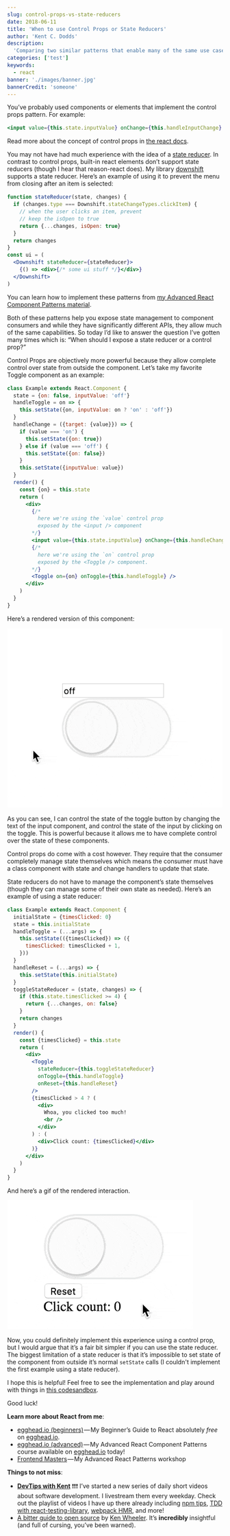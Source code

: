 ```yaml
---
slug: control-props-vs-state-reducers
date: 2018-06-11
title: 'When to use Control Props or State Reducers'
author: 'Kent C. Dodds'
description:
  'Comparing two similar patterns that enable many of the same use cases.'
categories: ['test']
keywords:
  - react
banner: './images/banner.jpg'
bannerCredit: 'someone'
---
```


You’ve probably used components or elements that implement the control props
pattern. For example:

```jsx
<input value={this.state.inputValue} onChange={this.handleInputChange} />
```

Read more about the concept of control props in
[the react docs](https://reactjs.org/docs/forms.html).

You may not have had much experience with the idea of a
[state reducer](/blog/the-state-reducer-pattern). In contrast to control props,
built-in react elements don’t support state reducers (though I hear that
reason-react does). My library
[downshift](https://github.com/downshift-js/downshift) supports a state reducer.
Here’s an example of using it to prevent the menu from closing after an item is
selected:

```jsx
function stateReducer(state, changes) {
  if (changes.type === Downshift.stateChangeTypes.clickItem) {
    // when the user clicks an item, prevent
    // keep the isOpen to true
    return {...changes, isOpen: true}
  }
  return changes
}
const ui = (
  <Downshift stateReducer={stateReducer}>
    {() => <div>{/* some ui stuff */}</div>}
  </Downshift>
)
```

You can learn how to implement these patterns from
[my Advanced React Component Patterns material](/workshops/#advanced-react-component-patterns).

Both of these patterns help you expose state management to component consumers
and while they have significantly different APIs, they allow much of the same
capabilities. So today I’d like to answer the question I’ve gotten many times
which is: “When should I expose a state reducer or a control prop?”

Control Props are objectively more powerful because they allow complete control
over state from outside the component. Let’s take my favorite Toggle component
as an example:

```jsx
class Example extends React.Component {
  state = {on: false, inputValue: 'off'}
  handleToggle = on => {
    this.setState({on, inputValue: on ? 'on' : 'off'})
  }
  handleChange = ({target: {value}}) => {
    if (value === 'on') {
      this.setState({on: true})
    } else if (value === 'off') {
      this.setState({on: false})
    }
    this.setState({inputValue: value})
  }
  render() {
    const {on} = this.state
    return (
      <div>
        {/*
          here we're using the `value` control prop
          exposed by the <input /> component
        */}
        <input value={this.state.inputValue} onChange={this.handleChange} />
        {/*
          here we're using the `on` control prop
          exposed by the <Toggle /> component.
        */}
        <Toggle on={on} onToggle={this.handleToggle} />
      </div>
    )
  }
}
```

Here’s a rendered version of this component:

![gif of the rendered component showing an input and toggle that sync their state](./images/toggle1.gif)

As you can see, I can control the state of the toggle button by changing the
text of the input component, and control the state of the input by clicking on
the toggle. This is powerful because it allows me to have complete control over
the state of these components.

Control props do come with a cost however. They require that the consumer
completely manage state themselves which means the consumer must have a class
component with state and change handlers to update that state.

State reducers do not have to manage the component’s state themselves (though
they can manage some of their own state as needed). Here’s an example of using a
state reducer:

```jsx
class Example extends React.Component {
  initialState = {timesClicked: 0}
  state = this.initialState
  handleToggle = (...args) => {
    this.setState(({timesClicked}) => ({
      timesClicked: timesClicked + 1,
    }))
  }
  handleReset = (...args) => {
    this.setState(this.initialState)
  }
  toggleStateReducer = (state, changes) => {
    if (this.state.timesClicked >= 4) {
      return {...changes, on: false}
    }
    return changes
  }
  render() {
    const {timesClicked} = this.state
    return (
      <div>
        <Toggle
          stateReducer={this.toggleStateReducer}
          onToggle={this.handleToggle}
          onReset={this.handleReset}
        />
        {timesClicked > 4 ? (
          <div>
            Whoa, you clicked too much!
            <br />
          </div>
        ) : (
          <div>Click count: {timesClicked}</div>
        )}
      </div>
    )
  }
}
```

And here’s a gif of the rendered interaction.

![gif of the rendered component showing a toggle, reset button, and counter that’s limited to 4 toggles.](./images/toggle2.gif)

Now, you could definitely implement this experience using a control prop, but I
would argue that it’s a fair bit simpler if you can use the state reducer. The
biggest limitation of a state reducer is that it’s impossible to set state of
the component from outside it’s normal `setState` calls (I couldn't implement
the first example using a state reducer).

I hope this is helpful! Feel free to see the implementation and play around with
things in [this codesandbox](https://codesandbox.io/s/n09418kvr0).

Good luck!

**Learn more about React from me**:

- [egghead.io (beginners)](http://kcd.im/beginner-react) — My Beginner’s Guide
  to React absolutely _free_ on [egghead.io](http://egghead.io/).
- [egghead.io (advanced)](http://kcd.im/advanced-react) — My Advanced React
  Component Patterns course available on [egghead.io](http://egghead.io/) today!
- [Frontend Masters](https://frontendmasters.com/workshops/advanced-react-patterns/) — My
  Advanced React Patterns workshop

**Things to not miss**:

- [**DevTips with Kent**](https://youtube.com/playlist?list=PLV5CVI1eNcJgCrPH_e6d57KRUTiDZgs0u)
  ❗️❗️❗️ I’ve started a new series of daily short videos about software
  development. I livestream them every weekday. Check out the playlist of videos
  I have up there already including
  [npm tips](https://youtu.be/Dli_FisDdVU&list=PLV5CVI1eNcJgCrPH_e6d57KRUTiDZgs0u),
  [TDD with react-testing-library](https://youtu.be/kCR3JAR7CHE&list=PLV5CVI1eNcJgCrPH_e6d57KRUTiDZgs0u),
  [webpack HMR](https://youtu.be/JGXAvgVHC5A&list=PLV5CVI1eNcJgCrPH_e6d57KRUTiDZgs0u),
  and more!
- [A bitter guide to open source](https://medium.com/@ken_wheeler/a-bitter-guide-to-open-source-a8e3b6a3c1c4)
  by [Ken Wheeler](https://twitter.com/ken_wheeler). It’s **incredibly**
  insightful (and full of cursing, you’ve been warned).
